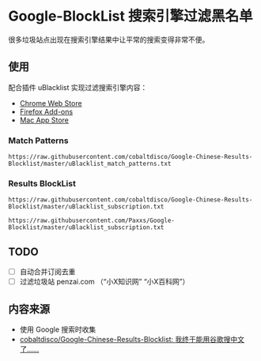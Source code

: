 # Google-BlockList 搜索引擎过滤黑名单

很多垃圾站点出现在搜索引擎结果中让平常的搜索变得非常不便。

## 使用

配合插件 uBlacklist 实现过滤搜索引擎内容：

- [Chrome Web Store](https://chrome.google.com/webstore/detail/ublacklist/pncfbmialoiaghdehhbnbhkkgmjanfhe)
- [Firefox Add-ons](https://addons.mozilla.org/en-US/firefox/addon/ublacklist/)
- [Mac App Store](https://apps.apple.com/app/ublacklist-for-safari/id1547912640)


### Match Patterns

```
https://raw.githubusercontent.com/cobaltdisco/Google-Chinese-Results-Blocklist/master/uBlacklist_match_patterns.txt 
```

### Results BlockList

```
https://raw.githubusercontent.com/cobaltdisco/Google-Chinese-Results-Blocklist/master/uBlacklist_subscription.txt
```

```
https://raw.githubusercontent.com/Paxxs/Google-Blocklist/master/uBlacklist_subscription.txt
```

## TODO

- [ ] 自动合并订阅去重
- [ ] 过滤垃圾站 penzai.com （“小X知识网” “小X百科网”）

## 内容来源

- 使用 Google 搜索时收集
- [cobaltdisco/Google-Chinese-Results-Blocklist: 我终于能用谷歌搜中文了……](https://github.com/cobaltdisco/Google-Chinese-Results-Blocklist)